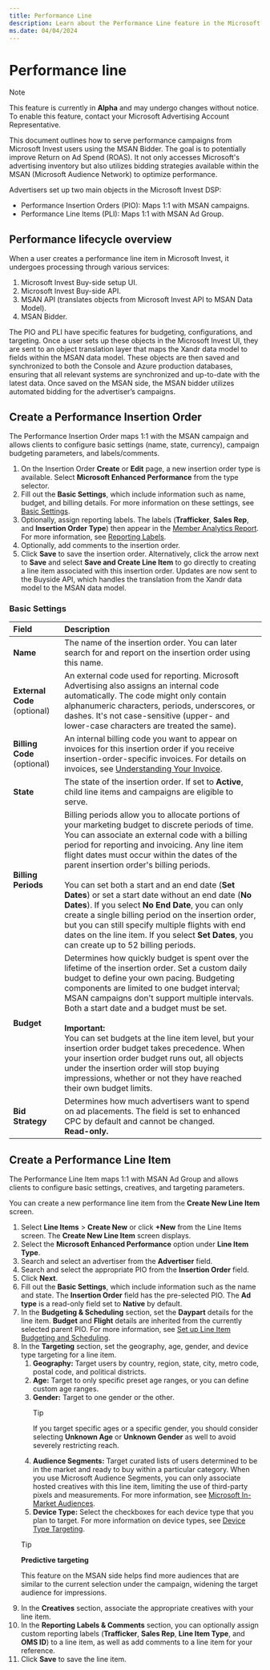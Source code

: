 ```yaml
---
title: Performance Line
description: Learn about the Performance Line feature in the Microsoft Invest UI that utilizes automated bidding. This new workflow seeks to enhance the efficiency and effectiveness of ad buying for advertisers.
ms.date: 04/04/2024
---
```


# Performance line

> [!NOTE]
> This feature is currently in **Alpha** and may undergo changes without notice. To enable this feature, contact your Microsoft Advertising Account Representative.

This document outlines how to serve performance campaigns from Microsoft Invest users using the MSAN Bidder. The goal is to potentially improve Return on Ad Spend (ROAS). It not only accesses Microsoft's advertising inventory but also utilizes bidding strategies available within the MSAN (Microsoft Audience Network) to optimize performance.

Advertisers set up two main objects in the Microsoft Invest DSP:

- Performance Insertion Orders (PIO): Maps 1:1 with MSAN campaigns.
- Performance Line Items (PLI): Maps 1:1 with MSAN Ad Group.

## Performance lifecycle overview

When a user creates a performance line item in Microsoft Invest, it undergoes processing through various services:

1. Microsoft Invest Buy-side setup UI.
1. Microsoft Invest Buy-side API.
1. MSAN API (translates objects from Microsoft Invest API to MSAN Data Model).
1. MSAN Bidder.

The PIO and PLI have specific features for budgeting, configurations, and targeting. Once a user sets up these objects in the Microsoft Invest UI, they are sent to an object translation layer that maps the Xandr data model to fields within the MSAN data model. These objects are then saved and synchronized to both the Console and Azure production databases, ensuring that all relevant systems are synchronized and up-to-date with the latest data. Once saved on the MSAN side, the MSAN bidder utilizes automated bidding for the advertiser’s campaigns.

## Create a Performance Insertion Order

The Performance Insertion Order maps 1:1 with the MSAN campaign and allows clients to configure basic settings (name, state, currency), campaign budgeting parameters, and labels/comments.

1. On the Insertion Order **Create** or **Edit** page, a new insertion order type is available. Select **Microsoft Enhanced Performance** from the type selector.
1. Fill out the **Basic Settings**, which include information such as name, budget, and billing details. For more information on these settings, see [Basic Settings](#basic-settings).
1. Optionally, assign reporting labels. The labels (**Trafficker**, **Sales Rep**, and **Insertion Order Type**) then appear in the [Member Analytics Report](network-analytics-report.md). For more information, see [Reporting Labels](reporting-labels.md).
1. Optionally, add comments to the insertion order.
1. Click **Save** to save the insertion order. Alternatively, click the arrow next to **Save** and select **Save and Create Line Item** to go directly to creating a line item associated with this insertion order. Updates are now sent to the Buyside API, which handles the translation from the Xandr data model to the MSAN data model.

### Basic Settings

| Field  | Description  |
|:---------|:---------|
| **Name** | The name of the insertion order. You can later search for and report on the insertion order using this name. |
| **External Code** (optional) | An external code used for reporting. Microsoft Advertising also assigns an internal code automatically. The code might only contain alphanumeric characters, periods, underscores, or dashes. It's not case-sensitive (upper- and lower-case characters are treated the same). |
| **Billing Code** (optional) | An internal billing code you want to appear on invoices for this insertion order if you receive insertion-order-specific invoices. For details on invoices, see [Understanding Your Invoice](understanding-your-invoice.md). |
| **State** | The state of the insertion order. If set to **Active**, child line items and campaigns are eligible to serve. |
| **Billing Periods** |  Billing periods allow you to allocate portions of your marketing budget to discrete periods of time. You can associate an external code with a billing period for reporting and invoicing. Any line item flight dates must occur within the dates of the parent insertion order's billing periods.<br><br> You can set both a start and an end date (**Set Dates**) or set a start date without an end date (**No Dates**). If you select **No End Date**, you can only create a single billing period on the insertion order, but you can still specify multiple flights with end dates on the line item. If you select **Set Dates**, you can create up to 52 billing periods. |
| **Budget** | Determines how quickly budget is spent over the lifetime of the insertion order. Set a custom daily budget to define your own pacing. Budgeting components are limited to one budget interval; MSAN campaigns don't support multiple intervals. Both a start date and a budget must be set.<br><br>**Important:**<br>You can set budgets at the line item level, but your insertion order budget takes precedence. When your insertion order budget runs out, all objects under the insertion order will stop buying impressions, whether or not they have reached their own budget limits. |
| **Bid Strategy** | Determines how much advertisers want to spend on ad placements. The field is set to enhanced CPC by default and cannot be changed.<br>**Read-only.**|

## Create a Performance Line Item

The Performance Line Item maps 1:1 with MSAN Ad Group and allows clients to configure basic settings, creatives, and targeting parameters.

You can create a new performance line item from the **Create New Line Item** screen.

1. Select **Line Items** > **Create New** or click **+New** from the Line Items screen. The **Create New Line Item** screen displays.
1. Select the **Microsoft Enhanced Performance** option under **Line Item Type**.
1. Search and select an advertiser from the **Advertiser** field.
1. Search and select the appropriate PIO from the **Insertion Order** field.
1. Click **Next**.
1. Fill out the **Basic Settings**, which include information such as the name and state. The **Insertion Order** field has the pre-selected PIO. The **Ad type** is a read-only field set to **Native** by default.
1. In the **Budgeting & Scheduling** section, set the **Daypart** details for the line item. **Budget** and **Flight** details are inherited from the currently selected parent PIO. For more information, see [Set up Line Item Budgeting and Scheduling](./set-up-line-item-budgeting-and-scheduling.md).
1. In the **Targeting** section, set the geography, age, gender, and device type targeting for a line item.
     1. **Geography:** Target users by country, region, state, city, metro code, postal code, and political districts.
     1. **Age:** Target to only specific preset age ranges, or you can define custom age ranges.
     1. **Gender:** Target to one gender or the other.
         > [!TIP]
         > If you target specific ages or a specific gender, you should consider selecting **Unknown Age** or **Unknown Gender** as well to avoid severely restricting reach.
     1. **Audience Segments:** Target curated lists of users determined to be in the market and ready to buy within a particular category. When you use Microsoft Audience Segments, you can only associate hosted creatives with this line item, limiting the use of third-party pixels and measurements. For more information, see [Microsoft In-Market Audiences](./microsoft-in-market-audiences.md).
     1. **Device Type:** Select the checkboxes for each device type that you plan to target. For more information on device types, see [Device Type Targeting](./device-type-targeting-ali.md).
     > [!TIP]
     > **Predictive targeting**
     >
     > This feature on the MSAN side helps find more audiences that are similar to the current selection under the campaign, widening the target audience for impressions.
1. In the **Creatives** section, associate the appropriate creatives with your line item.
1. In the **Reporting Labels & Comments** section, you can optionally assign custom reporting labels (**Trafficker**, **Sales Rep**, **Line Item Type**, and **OMS ID**) to a line item, as well as add comments to a line item for your reference.
1. Click **Save** to save the line item.
